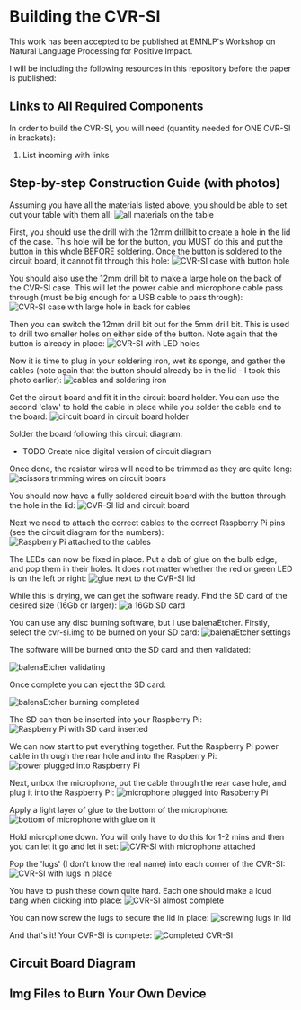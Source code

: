 # Building the CVR-SI

This work has been accepted to be published at EMNLP's Workshop on Natural Language Processing for Positive Impact.

I will be including the following resources in this repository before the paper is published:

## Links to All Required Components
In order to build the CVR-SI, you will need (quantity needed for ONE CVR-SI in brackets):
1. List incoming with links

## Step-by-step Construction Guide (with photos)

Assuming you have all the materials listed above, you should be able to set out your table with them all:
![all materials on the table](./images/1-materials.jpg)

First, you should use the drill with the 12mm drillbit to create a hole in the lid of the case. This hole will be for the button, you MUST do this and put the button in this whole BEFORE soldering. Once the button is soldered to the circuit board, it cannot fit through this hole:
![CVR-SI case with button hole](./images/2-12mm-hole.jpg)

You should also use the 12mm drill bit to make a large hole on the back of the CVR-SI case. This will let the power cable and microphone cable pass through (must be big enough for a USB cable to pass through):
![CVR-SI case with large hole in back for cables](./images/3-cable-hole.jpg)

Then you can switch the 12mm drill bit out for the 5mm drill bit. This is used to drill two smaller holes on either side of the button. Note again that the button is already in place:
![CVR-SI with LED holes](./images/4-5mm-holes.jpg)

Now it is time to plug in your soldering iron, wet its sponge, and gather the cables (note again that the button should already be in the lid - I took this photo earlier):
![cables and soldering iron](./images/5-solder-prep.jpg)

Get the circuit board and fit it in the circuit board holder. You can use the second 'claw' to hold the cable in place while you solder the cable end to the board:
![circuit board in circuit board holder](./images/6-start-solder.jpg)

Solder the board following this circuit diagram:
- TODO Create nice digital version of circuit diagram

Once done, the resistor wires will need to be trimmed as they are quite long:
![scissors trimming wires on circuit boars](./images/7-snip.jpg)

You should now have a fully soldered circuit board with the button through the hole in the lid:
![CVR-SI lid and circuit board](./images/8-solder-fin.jpg)

Next we need to attach the correct cables to the correct Raspberry Pi pins (see the circuit diagram for the numbers):
![Raspberry Pi attached to the cables](./images/9-plug-cables.jpg)

The LEDs can now be fixed in place. Put a dab of glue on the bulb edge, and pop them in their holes. It does not matter whether the red or green LED is on the left or right:
![glue next to the CVR-SI lid](./images/11-glue-leds.jpg)

While this is drying, we can get the software ready. Find the SD card of the desired size (16Gb or larger):
![a 16Gb SD card](./images/10-flash-sd.jpg)

You can use any disc burning software, but I use balenaEtcher. Firstly, select the cvr-si.img to be burned on your SD card:
![balenaEtcher settings](./images/10-flash-sd-setup.png)

The software will be burned onto the SD card and then validated:

![balenaEtcher validating](./images/10-flash-sd-verify.png)

Once complete you can eject the SD card:

![balenaEtcher burning completed](./images/10-flash-sd-x.png)

The SD can then be inserted into your Raspberry Pi:
![Raspberry Pi with SD card inserted](./images/12-insert-sd.jpg)

We can now start to put everything together. Put the Raspberry Pi power cable in through the rear hole and into the Raspberry Pi:
![power plugged into Raspberry Pi](./images/13-pi-power.jpg)

Next, unbox the microphone, put the cable through the rear case hole, and plug it into the Raspberry Pi:
![microphone plugged into Raspberry Pi](./images/14-mic-in.jpg)

Apply a light layer of glue to the bottom of the microphone:
![bottom of microphone with glue on it](./images/15-glue-mic.jpg)

Hold microphone down. You will only have to do this for 1-2 mins and then you can let it go and let it set:
![CVR-SI with microphone attached](./images/16-attach-mic.jpg)

Pop the 'lugs' (I don't know the real name) into each corner of the CVR-SI:
![CVR-SI with lugs in place](./images/17-lid-lugs.jpg)

You have to push these down quite hard. Each one should make a loud bang when clicking into place:
![CVR-SI almost complete](./images/18-push-in.jpg)

You can now screw the lugs to secure the lid in place:
![screwing lugs in lid](./images/19-screw-lid.jpg)

And that's it! Your CVR-SI is complete:
![Completed CVR-SI](./images/20-fin.jpg)

## Circuit Board Diagram

## Img Files to Burn Your Own Device
